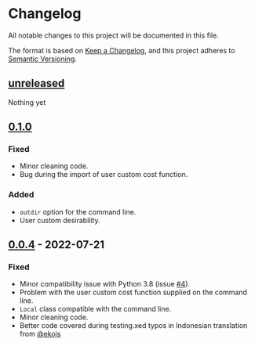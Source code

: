 # Changelog

All notable changes to this project will be documented in this file.

The format is based on [Keep a Changelog](https://keepachangelog.com/en/1.0.0/),
and this project adheres to [Semantic Versioning](https://semver.org/spec/v2.0.0.html).

## [unreleased]

Nothing yet

## [0.1.0]

### Fixed

- Minor cleaning code.
- Bug during the import of user custom cost function.

### Added

- `outdir` option for the command line.
- User custom desirability.

## [0.0.4] - 2022-07-21

### Fixed

- Minor compatibility issue with Python 3.8 (issue [#4](https://github.com/ale94mleon/MolDrug/issues/4)).
- Problem with the user custom cost function supplied on the command line.
- `Local` class compatible with the command line.
- Minor cleaning code.
- Better code covered during testing.xed typos in Indonesian translation from [@ekojs](https://github.com/ekojs)

[unreleased]: https://github.com/ale94mleon/MolDrug/compare/0.0.1...HEAD
[0.1.0]: https://github.com/ale94mleon/MolDrug/compare/0.0.4...0.0.1
[0.0.4]: https://github.com/ale94mleon/MolDrug/compare/0.0.3...0.0.4
